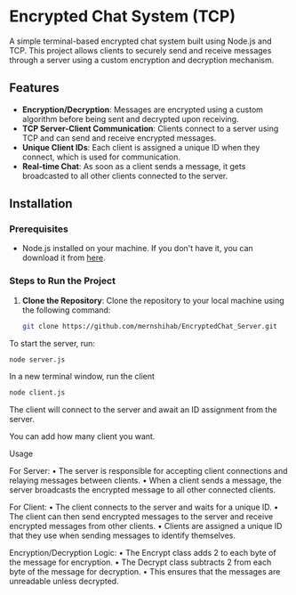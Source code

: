 # Encrypted Chat System (TCP)

A simple terminal-based encrypted chat system built using Node.js and TCP. This project allows clients to securely send and receive messages through a server using a custom encryption and decryption mechanism.

## Features
- **Encryption/Decryption**: Messages are encrypted using a custom algorithm before being sent and decrypted upon receiving.
- **TCP Server-Client Communication**: Clients connect to a server using TCP and can send and receive encrypted messages.
- **Unique Client IDs**: Each client is assigned a unique ID when they connect, which is used for communication.
- **Real-time Chat**: As soon as a client sends a message, it gets broadcasted to all other clients connected to the server.

## Installation

### Prerequisites
- Node.js installed on your machine. If you don't have it, you can download it from [here](https://nodejs.org/).

### Steps to Run the Project

1. **Clone the Repository**:
   Clone the repository to your local machine using the following command:
   ```bash
   git clone https://github.com/mernshihab/EncryptedChat_Server.git

   
To start the server, run:
```bash
node server.js
```
In a new terminal window, run the client 
```bash
node client.js
```
The client will connect to the server and await an ID assignment from the server.

You can add how many client you want.

Usage

For Server:
	•	The server is responsible for accepting client connections and relaying messages between clients.
	•	When a client sends a message, the server broadcasts the encrypted message to all other connected clients.

 For Client:
	•	The client connects to the server and waits for a unique ID.
	•	The client can then send encrypted messages to the server and receive encrypted messages from other clients.
	•	Clients are assigned a unique ID that they use when sending messages to identify themselves.

 Encryption/Decryption Logic:
	•	The Encrypt class adds 2 to each byte of the message for encryption.
	•	The Decrypt class subtracts 2 from each byte of the message for decryption.
	•	This ensures that the messages are unreadable unless decrypted.
